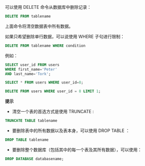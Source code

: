可以使用 DELETE 命令从数据库中删除记录：

```sql
DELETE FROM tablename
```

上面命令将清空数据表中所有数据。

如果只希望删除单行数据，可以说使用 WHERE 子句进行限制：

```sql
DELETE FROM tablename WHERE condition
```

例如：

```sql
SELECT user_id FROM users
WHERE first_name='Peter'
AND last_name='Tork';

SELECT * FROM users WHERE user_id=8;

DELETE FROM users WHERE user_id = 8 LIMIT 1;
```

**提示**

+ 清空一个表的首选方式是使用 TRUNCATE :

```sql
TRUNCATE TABLE tablename
```

+ 要删除表中的所有数据以及表本身，可以使用 DROP TABLE ：

```sql
DROP TABLE tablename
```

+ 要删除整个数据库（包括其中的每一个表及其所有数据），可以使用：

```sql
DROP DATABASE databasename;
```
